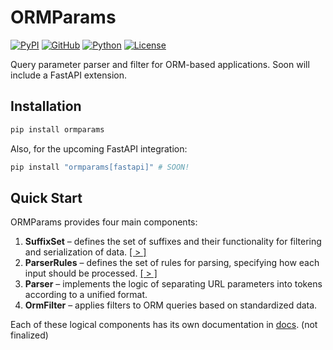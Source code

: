 ORMParams
===========

[![PyPI](https://img.shields.io/pypi/v/ormparams)](https://pypi.org/project/ormparams)
[![GitHub](https://img.shields.io/badge/GitHub-181717?style=flat&logo=github&logoColor=white)](https://github.com/AntonKochurka/ormparams)
[![Python](https://img.shields.io/badge/Python-3.10%2B-blue)](https://www.python.org/)
[![License](https://img.shields.io/badge/License-MIT-green)](LICENSE)



Query parameter parser and filter for ORM-based applications. Soon will include a FastAPI extension.


## Installation

```bash
pip install ormparams
````

Also, for the upcoming FastAPI integration:

```bash
pip install "ormparams[fastapi]" # SOON!
```


## Quick Start

ORMParams provides four main components:

1. **SuffixSet** – defines the set of suffixes and their functionality for filtering and serialization of data.  [ [ > ] ](./docs/SuffixSet.md)
2. **ParserRules** – defines the set of rules for parsing, specifying how each input should be processed.  [ [ > ] ](./docs/ParserRules.md)
3. **Parser** – implements the logic of separating URL parameters into tokens according to a unified format.  
4. **OrmFilter** – applies filters to ORM queries based on standardized data.

Each of these logical components has its own documentation in [docs](./docs/). (not finalized)